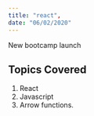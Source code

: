 ```yaml
---
title: "react",
date: "06/02/2020"
---
```


New bootcamp launch

## Topics Covered

1. React
2. Javascript
3. Arrow functions.
